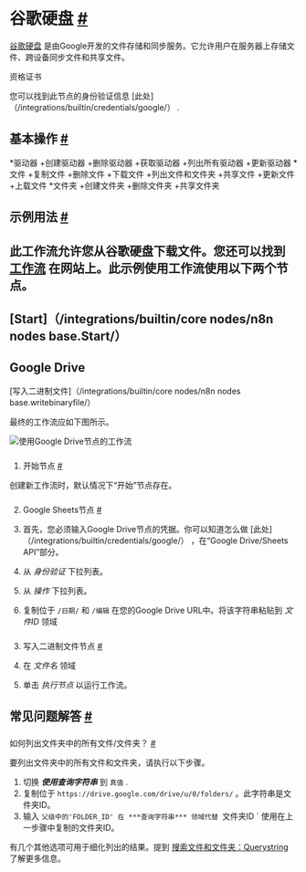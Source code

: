 


 谷歌硬盘
 [#](#google驱动器 "永久链接")
===================================================



[谷歌硬盘](https://drive.google.com) 
 是由Google开发的文件存储和同步服务。它允许用户在服务器上存储文件、跨设备同步文件和共享文件。
 




 资格证书
 



 您可以找到此节点的身份验证信息
 [此处]（/integrations/builtin/credentials/google/）
 .
 




 基本操作
 [#](#基本操作 "永久链接")
-----------------------------------------------------------


*驱动器
	+创建驱动器
	+删除驱动器
	+获取驱动器
	+列出所有驱动器
	+更新驱动器
*文件
	+复制文件
	+删除文件
	+下载文件
	+列出文件和文件夹
	+共享文件
	+更新文件
	+上载文件
*文件夹
	+创建文件夹
	+删除文件夹
	+共享文件夹



 示例用法
 [#](#示例用法 "永久链接")
-----------------------------------------------------



 此工作流允许您从谷歌硬盘下载文件。您还可以找到
 [工作流](https://n8n.io/workflows/515) 
 在网站上。此示例使用工作流使用以下两个节点。
-
 [Start]（/integrations/builtin/core nodes/n8n nodes base.Start/）
 -
 Google Drive
 -
 [写入二进制文件]（/integrations/builtin/core nodes/n8n nodes base.writebinaryfile/）




 最终的工作流应如下图所示。
 



![使用Google Drive节点的工作流](https://d33wubrfki0l68.cloudfront.net/99dfbbf13513213c0127a3b1ef8f802269c9c151/8e636/_images/integrations/builtin/app-nodes/googledrive/workflow.png)



### 
 1. 开始节点
 [#](#1-start-node "永久链接")



 创建新工作流时，默认情况下“开始”节点存在。
 


### 
 2. Google Sheets节点
 [#](#2-google-sheets-node "永久链接")


1. 首先，您必须输入Google Drive节点的凭据。你可以知道怎么做
 [此处]（/integrations/builtin/credentials/google/）
 ，在“Google Drive/Sheets API”部分。
2. 从
 *身份验证*
 下拉列表。
3. 从
 *操作*
 下拉列表。
4. 复制位于
 `/日期/`
 和
 `/编辑`
 在您的Google Drive URL中。将该字符串粘贴到
 *文件ID*
 领域


### 
 3. 写入二进制文件节点
 [#](#3-写入二进制文件-代码 "永久链接")


1. 在
 *文件名*
 领域
2. 单击
 *执行节点*
 以运行工作流。



 常见问题解答
 [#](#faqs "永久链接")
-----------------------------------


### 
 如何列出文件夹中的所有文件/文件夹？
 [#](#how-do-i-list-all-filesfolders-within-a-folder "永久链接")



 要列出文件夹中的所有文件和文件夹，请执行以下步骤。
 


1. 切换
 ***使用查询字符串***
 到
 `真值`
 .
2. 复制位于
 `https://drive.google.com/drive/u/0/folders/` 
 。此字符串是文件夹ID。
3. 输入
 `父级中的'FOLDER_ID'
 在
 ***查询字符串***
 领域代替
 `文件夹ID `
 使用在上一步骤中复制的文件夹ID。



 有几个其他选项可用于细化列出的结果。提到
 [搜索文件和文件夹：Querystring](https://developers.google.com/drive/api/v3/search-files#query_string_examples) 
 了解更多信息。
 




